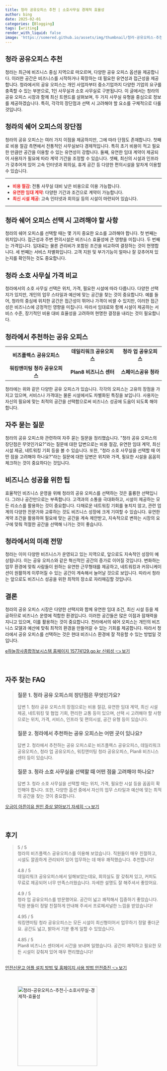 ```yaml
---
title: 청라 공유오피스 추천 | 소호사무실 경제적 효율성
author: bing
date: 2025-02-01
categories: [Blogging]
tags: [writing]
render_with_liquid: false
image: 'https://somered.github.io/assets/img/thumbnail/청라-공유오피스-추천-|-소호사무실-경제적-효율성.webp'
---
```



<h2 id='청라_공유오피스_추천'>청라 공유오피스 추천</h2>

<p>청라는 최근에 비즈니스 중심 지역으로 떠오르며, 다양한 공유 오피스 옵션을 제공합니다. 이러한 공간은 비즈니스를 시작하거나 확장하는 데 필요한 유연성과 접근성을 제공합니다. 청라에서의 공유 오피스는 개인 사업자부터 중소기업까지 다양한 기업의 요구를 충족할 수 있는 부분으로, 1인 사무실과 소호 사무실로 구분됩니다. 이 글에서는 청라의 공유 오피스 시장과 함께 최신 트렌드를 살펴보며, 두 가지 사무실 유형을 중심으로 정보를 제공하겠습니다. 특히, 각각의 장단점과 선택 시 고려해야 할 요소를 구체적으로 다룰 것입니다.</p>

<h2 id='청라의_쉐어_오피스_장단점'>청라의 쉐어 오피스의 장단점</h2>

<p>청라의 공유 오피스는 여러 가지 이점을 제공하지만, 그에 따라 단점도 존재합니다. 첫째로 비용 절감 측면에서 전통적인 사무실보다 경제적입니다. 특히 초기 비용이 적고 필요한 만큼만 공간을 이용할 수 있는 유연성이 강합니다. 둘째, 유연한 임대 계약이 제공되어 사용자가 필요에 따라 계약 기간을 조정할 수 있습니다. 셋째, 최신의 시설과 인프라가 갖추어져 있어 고속 인터넷과 회의실, 휴게 공간 등 다양한 편의시설을 알차게 이용할 수 있습니다.</p>

<hr />

<ul>
    <li><b><span style="color: #ee2323;">비용 절감</span></b>: 전통 사무실 대비 낮은 비용으로 이용 가능합니다.</li>
    <li><b><span style="color: #ee2323;">유연한 임대 계약</span></b>: 다양한 기간과 조건으로 계약이 가능합니다.</li>
    <li><b><span style="color: #ee2323;">최신 시설 제공</span></b>: 고속 인터넷과 회의실 등의 시설이 마련되어 있습니다.</li>
</ul>

<hr />

<h2 id='청라_쉐어_오피스_선택_시_고려사항'>청라 쉐어 오피스 선택 시 고려해야 할 사항</h2>

<p>청라의 쉐어 오피스를 선택할 때는 몇 가지 중요한 요소를 고려해야 합니다. 첫 번째는 위치입니다. 접근성과 주변 편의시설은 비즈니스 효율성에 큰 영향을 미칩니다. 두 번째는 가격입니다. 임대료는 물론 관리비가 포함된 조건을 비교하여 결정하는 것이 현명합니다. 세 번째는 서비스 차별화입니다. 고객 지원 및 부가기능이 얼마나 잘 갖추어져 있는지를 확인하는 것도 중요합니다.</p>

<h2 id='청라_소호_사무실_가격_비교'>청라 소호 사무실 가격 비교</h2>

<p>청라에서의 소호 사무실 선택은 위치, 가격, 필요한 시설에 따라 다릅니다. 다양한 선택지가 있지만, 개인의 업무 스타일과 예산에 맞는 공간을 찾는 것이 중요합니다. 예를 들어, 청라의 중심에 위치한 공간은 접근성이 뛰어나 가격이 비쌀 수 있지만, 이러한 접근성은 비즈니스에 긍정적인 영향을 미칩니다. 따라서 임대료와 함께 시설이 제공하는 서비스 수준, 장기적인 비용 대비 효율성을 고려하여 현명한 결정을 내리는 것이 필요합니다.</p>

<h2 id='청라_공유_오피스_추천_리스트'>청라에서 추천하는 공유 오피스</h2>

<table>
    <tr>
        <td style="text-align: center; height: 17px;"><b>비즈플렉스 공유오피스</b></td>
        <td style="text-align: center; height: 17px;"><b>데일리워크 공유오피스</b></td>
        <td style="text-align: center; height: 17px;"><b>청라 업 공유오피스</b></td>
    </tr>
    <tr>
        <td style="text-align: center; height: 17px;"><b>워킹앤미팅 청라 공유오피스</b></td>
        <td style="text-align: center; height: 17px;"><b>Plan8 비즈니스 센터</b></td>
        <td style="text-align: center; height: 17px;"><b>스페이스공유 청라</b></td>
    </tr>
</table>

<p>청라에는 위와 같은 다양한 공유 오피스가 있습니다. 각각의 오피스는 고유의 장점을 가지고 있으며, 서비스나 가격대는 물론 시설에서도 차별화된 특징을 보입니다. 사용자는 자신의 필요에 맞는 최적의 공간을 선택함으로써 비즈니스 성공에 도움이 되도록 해야 합니다.</p>

<h2 id='자주_묻는_질문'>자주 묻는 질문</h2>

<p>청라의 공유 오피스와 관련하여 자주 묻는 질문을 정리했습니다. "청라 공유 오피스의 장단점은 무엇인가요?"라는 질문에 대한 답변으로는 비용 절감, 유연한 임대 계약, 최신 시설 제공, 네트워킹 기회 등을 볼 수 있습니다. 또한, "청라 소호 사무실을 선택할 때 어떤 점을 고려해야 하나요?"라는 질문에 대한 답변은 위치와 가격, 필요한 시설을 꼼꼼히 체크하는 것이 중요하다는 것입니다.</p>

<h2 id='비즈니스_성공을_위한_팁'>비즈니스 성공을 위한 팁</h2>

<p>효율적인 비즈니스 운영을 위해 청라의 공유 오피스를 선택하는 것은 훌륭한 선택입니다. 그러나 공간만으로는 부족합니다. 고객과의 소통을 극대화하고, 시설이 제공하는 모든 리소스를 활용하는 것이 중요합니다. 다채로운 네트워킹 기회를 놓치지 않고, 관련 업계의 다양한 전문가와 교류하는 것도 비즈니스 성장에 크게 기여할 수 있습니다. 유연한 계약 조건을 활용하여 필요에 맞는 공간을 계속 제안받고, 지속적으로 변하는 시장의 요구에 맞춰 적절한 공간을 선택해 나가는 것이 좋습니다.</p>

<h2 id='청라에서의_미래_전망'>청라에서의 미래 전망</h2>

<p>청라는 이미 다양한 비즈니스가 운영되고 있는 지역으로, 앞으로도 지속적인 성장이 예상됩니다. 이는 공유 오피스와 같은 혁신적인 공간의 증가로 이어질 것입니다. 변화하는 업무 환경에 맞춰 사람들이 원하는 유연한 근무형태를 제공하고, 네트워킹과 커뮤니케이션이 원활하게 이루어질 수 있는 공간이 계속해서 늘어날 것으로 보입니다. 따라서 청라는 앞으로도 비즈니스 성공을 위한 최적의 장소로 자리매김할 것입니다.</p>

<h2 id='결론'>결론</h2>

<p>청라의 공유 오피스 시장은 다양한 선택지와 함께 유연한 임대 조건, 최신 시설 등을 제공하므로 비즈니스 운영에 적합한 환경입니다. 이러한 공간들은 많은 이점과 잠재력을 지니고 있으며, 이를 활용하는 것이 중요합니다. 천라에서의 쉐어 오피스는 개인의 비즈니스 모델과 예산에 맞춰 최적의 환경을 만들어갈 수 있는 기회를 제공합니다. 따라서 청라에서 공유 오피스를 선택하는 것은 현대 비즈니스 환경에 잘 적응할 수 있는 방법일 것입니다.</p>


<p><a class="click-button" title="e하늘장사종합정보시스템 홈페이지 15774129.go.kr 신뢰성" href="https://somered.github.io/posts/e%ED%95%98%EB%8A%98%EC%9E%A5%EC%82%AC%EC%A2%85%ED%95%A9%EC%A0%95%EB%B3%B4%EC%8B%9C%EC%8A%A4%ED%85%9C-%ED%99%88%ED%8E%98%EC%9D%B4%EC%A7%80-15774129.go.kr-%EC%8B%A0%EB%A2%B0%EC%84%B1/" rel="dofollow">e하늘장사종합정보시스템 홈페이지 15774129.go.kr 신뢰성 👈 보기</a></p><br>
<h2 id='자주_찾는_FAQ'>자주 찾는 FAQ</h2>
<div itemscope="" itemtype="https://schema.org/FAQPage"> 
<blockquote> 
<div itemscope="" itemprop="mainEntity" itemtype="https://schema.org/Question"> 
<h3 itemprop="name">질문 1. 청라 공유 오피스의 장단점은 무엇인가요?</h3> 
<div itemscope="" itemprop="acceptedAnswer" itemtype="https://schema.org/Answer"> 
<span itemprop="text"> 
<p>답변 1. 청라 공유 오피스의 장점으로는 비용 절감, 유연한 임대 계약, 최신 시설 제공, 네트워킹 및 협업 기회, 편리한 교통 등이 있으며, 선택 시 고려해야 할 사항으로는 위치, 가격, 서비스, 인프라 및 편의시설, 공간 유형 등이 있습니다.</p> 
</span> 
</div> 
</div> 
<div itemscope="" itemprop="mainEntity" itemtype="https://schema.org/Question"> 
<h3 itemprop="name">질문 2. 청라에서 추천하는 공유 오피스는 어떤 곳이 있나요?</h3> 
<div itemscope="" itemprop="acceptedAnswer" itemtype="https://schema.org/Answer"> 
<span itemprop="text"> 
<p>답변 2. 청라에서 추천하는 공유 오피스로는 비즈플렉스 공유오피스, 데일리워크 공유오피스, 청라 업 공유오피스, 워킹앤미팅 청라 공유오피스, Plan8 비즈니스 센터 등이 있습니다.</p> 
</span> 
</div> 
</div> 
<div itemscope="" itemprop="mainEntity" itemtype="https://schema.org/Question"> 
<h3 itemprop="name">질문 3. 청라 소호 사무실을 선택할 때 어떤 점을 고려해야 하나요?</h3> 
<div itemscope="" itemprop="acceptedAnswer" itemtype="https://schema.org/Answer"> 
<span itemprop="text"> 
<p>답변 3. 청라 소호 사무실을 선택할 때는 위치, 가격, 필요한 시설 등을 꼼꼼히 확인해야 합니다. 또한, 다양한 옵션 중에서 자신의 업무 스타일과 예산에 맞는 최적의 공간을 찾는 것이 중요합니다.</p> 
</span> 
</div> 
</div> 
</blockquote> 
</div>
<p><a class="click-button" title="오금이 아픈이유 원인 증상 알아보기 자세히" href="https://somered.github.io/posts/%EC%98%A4%EA%B8%88%EC%9D%B4-%EC%95%84%ED%94%88%EC%9D%B4%EC%9C%A0-%EC%9B%90%EC%9D%B8-%EC%A6%9D%EC%83%81-%EC%95%8C%EC%95%84%EB%B3%B4%EA%B8%B0-%EC%9E%90%EC%84%B8%ED%9E%88/" rel="dofollow">오금이 아픈이유 원인 증상 알아보기 자세히 👈 보기</a></p><br>
<h2 id='후기'>후기</h2>
<div itemscope itemtype="https://schema.org/Product">
  <blockquote>
  <div itemprop="review" itemscope itemtype="https://schema.org/Review">
      <div itemprop="reviewRating" itemscope itemtype="https://schema.org/Rating"> <span itemprop="ratingValue">5</span> / <span itemprop="bestRating">5</span> </div>
      <span itemprop="reviewBody">청라의 비즈플렉스 공유오피스를 이용해 보았습니다. 직원들이 매우 친절하고, 시설도 깔끔하게 관리되어 있어 업무하는 데 매우 쾌적했습니다. 추천합니다!</span>
  </div>
  <br>
  <div itemprop="review" itemscope itemtype="https://schema.org/Review">
      <div itemprop="reviewRating" itemscope itemtype="https://schema.org/Rating"> <span itemprop="ratingValue">4.8</span> / <span itemprop="bestRating">5</span> </div>
      <span itemprop="reviewBody">데일리워크 공유오피스에서 일해보았는데요, 회의실도 잘 갖춰져 있고, 커피도 무료로 제공되어 너무 만족스러웠습니다. 자세한 설명도 잘 해주셔서 좋았어요.</span>
  </div>
  <br>
  <div itemprop="review" itemscope itemtype="https://schema.org/Review">
      <div itemprop="reviewRating" itemscope itemtype="https://schema.org/Rating"> <span itemprop="ratingValue">4.9</span> / <span itemprop="bestRating">5</span> </div>
      <span itemprop="reviewBody">청라 업 공유오피스를 방문했어요. 공간이 넓고 쾌적해서 집중하기 좋았습니다. 직원 분들이 정말 친절하게 안내해 주셔서 프로페셔널한 느낌을 받았습니다!</span>
  </div>
  <br>
  <div itemprop="review" itemscope itemtype="https://schema.org/Review">
      <div itemprop="reviewRating" itemscope itemtype="https://schema.org/Rating"> <span itemprop="ratingValue">4.95</span> / <span itemprop="bestRating">5</span> </div>
      <span itemprop="reviewBody">워킹앤미팅 청라 공유오피스는 모든 시설이 최신형이어서 업무하기 정말 좋더군요. 공간도 넓고, 밝아서 기분 좋게 일할 수 있었습니다.</span>
  </div>
  <br>
  <div itemprop="review" itemscope itemtype="https://schema.org/Review">
      <div itemprop="reviewRating" itemscope itemtype="https://schema.org/Rating"> <span itemprop="ratingValue">4.85</span> / <span itemprop="bestRating">5</span> </div>
      <span itemprop="reviewBody">Plan8 비즈니스 센터에서 시간을 보내며 일했습니다. 공간이 쾌적하고 필요한 모든 시설이 갖춰져 있어 매우 편리했습니다!</span>
  </div>
  <br>
  </blockquote>
</div>
<p><a class="click-button" title="안전신문고 어플 설치 방법 및 홈페이지 사용 방법 안전증진" href="https://somered.github.io/posts/%EC%95%88%EC%A0%84%EC%8B%A0%EB%AC%B8%EA%B3%A0-%EC%96%B4%ED%94%8C-%EC%84%A4%EC%B9%98-%EB%B0%A9%EB%B2%95-%EB%B0%8F-%ED%99%88%ED%8E%98%EC%9D%B4%EC%A7%80-%EC%82%AC%EC%9A%A9-%EB%B0%A9%EB%B2%95-%EC%95%88%EC%A0%84%EC%A6%9D%EC%A7%84/" rel="dofollow">안전신문고 어플 설치 방법 및 홈페이지 사용 방법 안전증진 👈 보기</a></p><br>
<figure class="image"><img src="https://somered.github.io/assets/img/thumbnail/청라-공유오피스-추천-|-소호사무실-경제적-효율성.webp" alt="청라-공유오피스-추천-|-소호사무실-경제적-효율성" width="256" height="256"></figure>